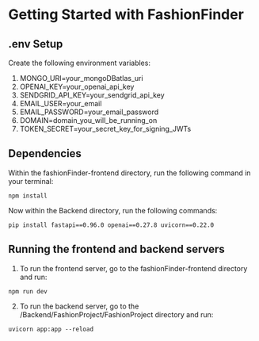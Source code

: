 # Getting Started with FashionFinder

## .env Setup

Create the following environment variables:

1. MONGO_URI=your_mongoDBatlas_uri
2. OPENAI_KEY=your_openai_api_key
3. SENDGRID_API_KEY=your_sendgrid_api_key
4. EMAIL_USER=your_email
5. EMAIL_PASSWORD=your_email_password
6. DOMAIN=domain_you_will_be_running_on
7. TOKEN_SECRET=your_secret_key_for_signing_JWTs

## Dependencies

Within the fashionFinder-frontend directory, run the following command in your terminal:

```plaintext
npm install
```

Now within the Backend directory, run the following commands:
```plaintext
pip install fastapi==0.96.0 openai==0.27.8 uvicorn==0.22.0
```

## Running the frontend and backend servers
1. To run the frontend server, go to the fashionFinder-frontend directory and run:
```plaintext
npm run dev
```
2. To run the backend server, go to the /Backend/FashionProject/FashionProject directory and run:
```plaintext
uvicorn app:app --reload
```
